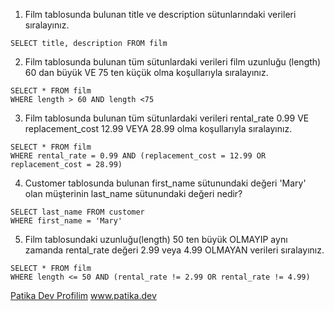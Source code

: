 1. Film tablosunda bulunan title ve description sütunlarındaki verileri sıralayınız.
```
SELECT title, description FROM film 
```

2. Film tablosunda bulunan tüm sütunlardaki verileri film uzunluğu (length) 60 dan büyük VE 75 ten küçük olma koşullarıyla sıralayınız.
```
SELECT * FROM film 
WHERE length > 60 AND length <75
```

3. Film tablosunda bulunan tüm sütunlardaki verileri rental_rate 0.99 VE replacement_cost 12.99 VEYA 28.99 olma koşullarıyla sıralayınız.
```
SELECT * FROM film 
WHERE rental_rate = 0.99 AND (replacement_cost = 12.99 OR replacement_cost = 28.99)	
```

4. Customer tablosunda bulunan first_name sütunundaki değeri 'Mary' olan müşterinin last_name sütunundaki değeri nedir?
```
SELECT last_name FROM customer 
WHERE first_name = 'Mary'
```

5. Film tablosundaki uzunluğu(length) 50 ten büyük OLMAYIP aynı zamanda rental_rate değeri 2.99 veya 4.99 OLMAYAN verileri sıralayınız.
```
SELECT * FROM film 
WHERE length <= 50 AND (rental_rate != 2.99 OR rental_rate != 4.99)
```

[Patika Dev Profilim](https://app.patika.dev/adamblue)
www.patika.dev
